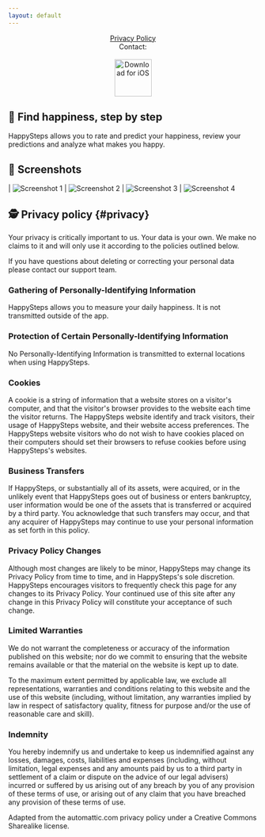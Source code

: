 ```yaml
---
layout: default
---
```

<center>
<a href="#privacy">Privacy Policy</a>
<br />
Contact: <happystepsapp [at] proton.me>
<br />
<br />
</center>

<center>
 <a href="http://itunes.apple.com/app/1672621191"><img height=75 src="/img/appstore.svg" alt="Download for iOS" /></a>
</center>

## 🎈 Find happiness, step by step

HappySteps allows you to rate and predict your happiness, review your predictions and analyze what makes you happy.

## 📱 Screenshots

| ![Screenshot 1](/img/screens/1.png) | ![Screenshot 2](/img/screens/2.png)
| ![Screenshot 3](/img/screens/3.png) | ![Screenshot 4](/img/screens/4.png)

## 🕵️ Privacy policy {#privacy}

Your privacy is critically important to us. Your data is your own. We make no claims to it and will only use it according to the policies outlined below.

If you have questions about deleting or correcting your personal data please contact our support team.

### Gathering of Personally-Identifying Information
HappySteps allows you to measure your daily happiness. It is not transmitted outside of the app.

### Protection of Certain Personally-Identifying Information
No Personally-Identifying Information is transmitted to external locations when using HappySteps.

### Cookies
A cookie is a string of information that a website stores on a visitor's computer, and that the visitor's browser provides to the website each time the visitor returns. The HappySteps website identify and track visitors, their usage of HappySteps website, and their website access preferences. The HappySteps website visitors who do not wish to have cookies placed on their computers should set their browsers to refuse cookies before using HappySteps's websites.

### Business Transfers
If HappySteps, or substantially all of its assets, were acquired, or in the unlikely event that HappySteps goes out of business or enters bankruptcy, user information would be one of the assets that is transferred or acquired by a third party. You acknowledge that such transfers may occur, and that any acquirer of HappySteps may continue to use your personal information as set forth in this policy.

### Privacy Policy Changes
Although most changes are likely to be minor, HappySteps may change its Privacy Policy from time to time, and in HappySteps's sole discretion. HappySteps encourages visitors to frequently check this page for any changes to its Privacy Policy. Your continued use of this site after any change in this Privacy Policy will constitute your acceptance of such change.

### Limited Warranties
We do not warrant the completeness or accuracy of the information published on this website; nor do we commit to ensuring that the website remains available or that the material on the website is kept up to date.

To the maximum extent permitted by applicable law, we exclude all representations, warranties and conditions relating to this website and the use of this website (including, without limitation, any warranties implied by law in respect of satisfactory quality, fitness for purpose and/or the use of reasonable care and skill).

### Indemnity
You hereby indemnify us and undertake to keep us indemnified against any losses, damages, costs, liabilities and expenses (including, without limitation, legal expenses and any amounts paid by us to a third party in settlement of a claim or dispute on the advice of our legal advisers) incurred or suffered by us arising out of any breach by you of any provision of these terms of use, or arising out of any claim that you have breached any provision of these terms of use.

Adapted from the automattic.com privacy policy under a Creative Commons Sharealike license.